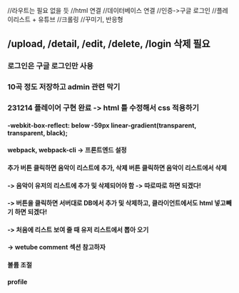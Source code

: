 //라우트는 필요 없을 듯
//html 연결
//데이터베이스 연결
//인증->구글 로그인
//플레이리스트 + 유튜브
//크롤링
//꾸미기, 반응형

## /upload, /detail, /edit, /delete, /login 삭제 필요

### 로그인은 구글 로그인만 사용

### 10곡 정도 저장하고 admin 관련 막기

### 231214 플레이어 구현 완료 -> html 틀 수정해서 css 적용하기

#### -webkit-box-reflect: below -59px linear-gradient(transparent, transparent, black);

#### webpack, webpack-cli -> 프론트엔드 설정

#### 추가 버튼 클릭하면 음악이 리스트에 추가, 삭제 버튼 클릭하면 음악이 리스트에서 삭제

#### -> 음악이 유저의 리스트에 추가 및 삭제되어야 함 -> 따로따로 하면 되겠다!

#### -> 버튼을 클릭하면 서버대로 DB에서 추가 및 삭제하고, 클라이언트에서도 html 넣고빼기 하면 되겠다!

#### -> 처음에 리스트 보여 줄 때 유저 리스트에서 뽑아 오기

#### -> wetube comment 섹션 참고하자

#### 볼륨 조절

#### profile
